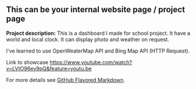 ## This can be your internal website page / project page

**Project description:** This is a dashboard I made for school project. It have a world and local clock. It can display photo and weather on request.

I've learned to use OpenWeaterMap API and Bing Map API (HTTP Request).

Link to showcase https://www.youtube.com/watch?v=LVtO96ey9pQ&feature=youtu.be

For more details see [GitHub Flavored Markdown](https://guides.github.com/features/mastering-markdown/).
